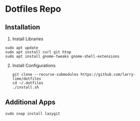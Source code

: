 # Dotfiles Repo

## Installation
1. Install Libraries
```shell
sudo apt update
sudo apt install curl git htop
sudo apt install gnome-tweaks gnome-shell-extensions
```
2. Install Configurations
    ```shell
    git clone --recurse-submodules https://github.com/larry-lime/dotfiles
    cd ~/.dotfiles
    ./install.sh
    ```
## Additional Apps
```shell
sudo snap install lazygit
```
